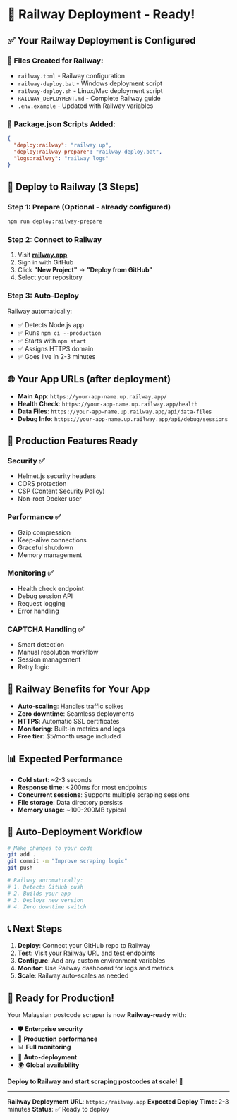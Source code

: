 # 🚄 Railway Deployment - Ready!

## ✅ Your Railway Deployment is Configured

### 📁 Files Created for Railway:
- `railway.toml` - Railway configuration
- `railway-deploy.bat` - Windows deployment script  
- `railway-deploy.sh` - Linux/Mac deployment script
- `RAILWAY_DEPLOYMENT.md` - Complete Railway guide
- `.env.example` - Updated with Railway variables

### 🔧 Package.json Scripts Added:
```json
{
  "deploy:railway": "railway up",
  "deploy:railway-prepare": "railway-deploy.bat", 
  "logs:railway": "railway logs"
}
```

## 🚀 Deploy to Railway (3 Steps)

### Step 1: Prepare (Optional - already configured)
```bash
npm run deploy:railway-prepare
```

### Step 2: Connect to Railway
1. Visit **[railway.app](https://railway.app)**
2. Sign in with GitHub
3. Click **"New Project"** → **"Deploy from GitHub"**
4. Select your repository

### Step 3: Auto-Deploy
Railway automatically:
- ✅ Detects Node.js app
- ✅ Runs `npm ci --production`
- ✅ Starts with `npm start`
- ✅ Assigns HTTPS domain
- ✅ Goes live in 2-3 minutes

## 🌐 Your App URLs (after deployment)

- **Main App**: `https://your-app-name.up.railway.app/`
- **Health Check**: `https://your-app-name.up.railway.app/health`
- **Data Files**: `https://your-app-name.up.railway.app/api/data-files`
- **Debug Info**: `https://your-app-name.up.railway.app/api/debug/sessions`

## 🔧 Production Features Ready

### Security ✅
- Helmet.js security headers
- CORS protection
- CSP (Content Security Policy)
- Non-root Docker user

### Performance ✅  
- Gzip compression
- Keep-alive connections
- Graceful shutdown
- Memory management

### Monitoring ✅
- Health check endpoint
- Debug session API
- Request logging
- Error handling

### CAPTCHA Handling ✅
- Smart detection
- Manual resolution workflow
- Session management
- Retry logic

## 🎯 Railway Benefits for Your App

- **Auto-scaling**: Handles traffic spikes
- **Zero downtime**: Seamless deployments
- **HTTPS**: Automatic SSL certificates
- **Monitoring**: Built-in metrics and logs
- **Free tier**: $5/month usage included

## 📊 Expected Performance

- **Cold start**: ~2-3 seconds
- **Response time**: <200ms for most endpoints
- **Concurrent sessions**: Supports multiple scraping sessions
- **File storage**: Data directory persists
- **Memory usage**: ~100-200MB typical

## 🔄 Auto-Deployment Workflow

```bash
# Make changes to your code
git add .
git commit -m "Improve scraping logic"
git push

# Railway automatically:
# 1. Detects GitHub push
# 2. Builds your app  
# 3. Deploys new version
# 4. Zero downtime switch
```

## 📞 Next Steps

1. **Deploy**: Connect your GitHub repo to Railway
2. **Test**: Visit your Railway URL and test endpoints
3. **Configure**: Add any custom environment variables
4. **Monitor**: Use Railway dashboard for logs and metrics
5. **Scale**: Railway auto-scales as needed

## 🎉 Ready for Production!

Your Malaysian postcode scraper is now **Railway-ready** with:

- 🛡️ **Enterprise security**
- 🚀 **Production performance** 
- 📊 **Full monitoring**
- 🔄 **Auto-deployment**
- 🌍 **Global availability**

**Deploy to Railway and start scraping postcodes at scale!** 🌟

---

**Railway Deployment URL**: `https://railway.app`
**Expected Deploy Time**: 2-3 minutes
**Status**: ✅ Ready to deploy
